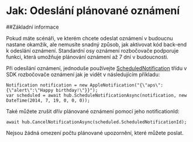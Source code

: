 <properties
    pageTitle="Jak odeslat plánované oznámení | Microsoft Azure"
    description="Toto téma popisuje naplánované oznámení pomocí rozbočovače oznámení Azure."
    services="notification-hubs"
    documentationCenter=".net"
    keywords="nabízená oznámení, nabízená oznámení, plánování nabízená oznámení"
    authors="ysxu"
    manager="erikre"
    editor=""/>
<tags
    ms.service="notification-hubs"
    ms.workload="mobile"
    ms.tgt_pltfrm="mobile-android"
    ms.devlang="dotnet"
    ms.topic="article"
    ms.date="06/29/2016"
    ms.author="yuaxu"/>

# <a name="how-to-send-scheduled-notifications"></a>Jak: Odeslání plánované oznámení


##<a name="overview"></a>Základní informace

Pokud máte scénáři, ve kterém chcete odeslat oznámení v budoucnu nastane okamžik, ale nemusíte snadný způsob, jak aktivovat kód back-end k odeslání oznámení. Standardní osy oznámení rozbočovače podporuje funkci, která umožňuje plánování oznámení až 7 dní v budoucnosti.

Při odesílání oznámení, jednoduše používejte [ScheduledNotification](https://msdn.microsoft.com/library/microsoft.azure.notificationhubs.schedulednotification.aspx) třídu v SDK rozbočovače oznámení jak je vidět v následujícím příkladu:

    Notification notification = new AppleNotification("{\"aps\":{\"alert\":\"Happy birthday!\"}}");
    var scheduled = await hub.ScheduleNotificationAsync(notification, new DateTime(2014, 7, 19, 0, 0, 0));

Také můžete zrušit dřív plánované oznámení pomocí jeho notificationId:

    await hub.CancelNotificationAsync(scheduled.ScheduledNotificationId);

Nejsou žádná omezení počtu plánované upozornění, které můžete poslat.